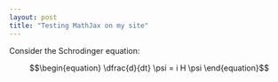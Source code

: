 ```yaml
---
layout: post
title: "Testing MathJax on my site"
---
```


Consider the Schrodinger equation: 

$$\begin{equation}
\dfrac{d}{dt} \psi = i H \psi
\end{equation}$$ 